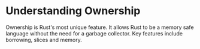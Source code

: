 # Understanding Ownership

Ownership is Rust's most unique feature. It allows Rust to be a memory safe language without the need for a garbage collector. Key features include borrowing, slices and memory.